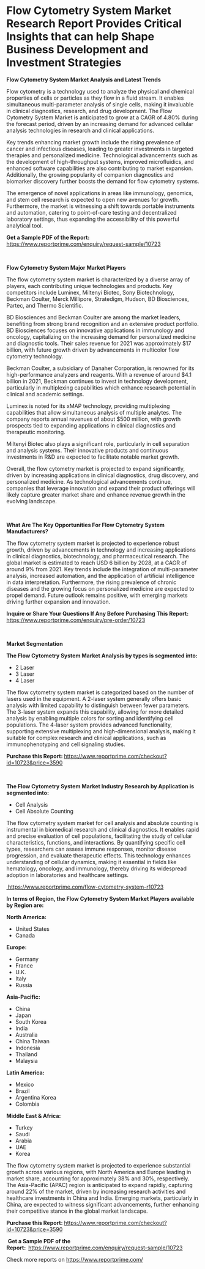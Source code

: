 <p><h1>Flow Cytometry System Market Research Report Provides Critical Insights that can help Shape Business Development and Investment Strategies</h1></p><p><strong>Flow Cytometry System Market Analysis and Latest Trends</strong></p>
<p><p>Flow cytometry is a technology used to analyze the physical and chemical properties of cells or particles as they flow in a fluid stream. It enables simultaneous multi-parameter analysis of single cells, making it invaluable in clinical diagnostics, research, and drug development. The Flow Cytometry System Market is anticipated to grow at a CAGR of 4.80% during the forecast period, driven by an increasing demand for advanced cellular analysis technologies in research and clinical applications.</p><p>Key trends enhancing market growth include the rising prevalence of cancer and infectious diseases, leading to greater investments in targeted therapies and personalized medicine. Technological advancements such as the development of high-throughput systems, improved microfluidics, and enhanced software capabilities are also contributing to market expansion. Additionally, the growing popularity of companion diagnostics and biomarker discovery further boosts the demand for flow cytometry systems.</p><p>The emergence of novel applications in areas like immunology, genomics, and stem cell research is expected to open new avenues for growth. Furthermore, the market is witnessing a shift towards portable instruments and automation, catering to point-of-care testing and decentralized laboratory settings, thus expanding the accessibility of this powerful analytical tool.</p></p>
<p><strong>Get a Sample PDF of the Report:&nbsp;</strong> <a href="https://www.reportprime.com/enquiry/request-sample/10723?utm_campaign=3274&utm_medium=2&utm_source=Github&utm_content=ia&utm_term=20032025&utm_id=flow-cytometry-system">https://www.reportprime.com/enquiry/request-sample/10723</a></p>
<p>&nbsp;</p>
<p><strong>Flow Cytometry System Major Market Players</strong></p>
<p><p>The flow cytometry system market is characterized by a diverse array of players, each contributing unique technologies and products. Key competitors include Luminex, Miltenyi Biotec, Sony Biotechnology, Beckman Coulter, Merck Millipore, Stratedigm, Hudson, BD Biosciences, Partec, and Thermo Scientific. </p><p>BD Biosciences and Beckman Coulter are among the market leaders, benefiting from strong brand recognition and an extensive product portfolio. BD Biosciences focuses on innovative applications in immunology and oncology, capitalizing on the increasing demand for personalized medicine and diagnostic tools. Their sales revenue for 2021 was approximately $17 billion, with future growth driven by advancements in multicolor flow cytometry technology.</p><p>Beckman Coulter, a subsidiary of Danaher Corporation, is renowned for its high-performance analyzers and reagents. With a revenue of around $4.1 billion in 2021, Beckman continues to invest in technology development, particularly in multiplexing capabilities which enhance research potential in clinical and academic settings.</p><p>Luminex is noted for its xMAP technology, providing multiplexing capabilities that allow simultaneous analysis of multiple analytes. The company reports annual revenues of about $500 million, with growth prospects tied to expanding applications in clinical diagnostics and therapeutic monitoring.</p><p>Miltenyi Biotec also plays a significant role, particularly in cell separation and analysis systems. Their innovative products and continuous investments in R&D are expected to facilitate notable market growth.</p><p>Overall, the flow cytometry market is projected to expand significantly, driven by increasing applications in clinical diagnostics, drug discovery, and personalized medicine. As technological advancements continue, companies that leverage innovation and expand their product offerings will likely capture greater market share and enhance revenue growth in the evolving landscape.</p></p>
<p>&nbsp;</p>
<p><strong>What Are The Key Opportunities For Flow Cytometry System Manufacturers?</strong></p>
<p><p>The flow cytometry system market is projected to experience robust growth, driven by advancements in technology and increasing applications in clinical diagnostics, biotechnology, and pharmaceutical research. The global market is estimated to reach USD 6 billion by 2028, at a CAGR of around 9% from 2021. Key trends include the integration of multi-parameter analysis, increased automation, and the application of artificial intelligence in data interpretation. Furthermore, the rising prevalence of chronic diseases and the growing focus on personalized medicine are expected to propel demand. Future outlook remains positive, with emerging markets driving further expansion and innovation.</p></p>
<p><strong>Inquire or Share Your Questions If Any Before Purchasing This Report:</strong> <a href="https://www.reportprime.com/enquiry/pre-order/10723?utm_campaign=3274&utm_medium=2&utm_source=Github&utm_content=ia&utm_term=20032025&utm_id=flow-cytometry-system">https://www.reportprime.com/enquiry/pre-order/10723</a></p>
<p>&nbsp;</p>
<p><strong>Market Segmentation</strong></p>
<p><strong>The Flow Cytometry System Market Analysis by types is segmented into:</strong></p>
<p><ul><li>2 Laser</li><li>3 Laser</li><li>4 Laser</li></ul></p>
<p><p>The flow cytometry system market is categorized based on the number of lasers used in the equipment. A 2-laser system generally offers basic analysis with limited capability to distinguish between fewer parameters. The 3-laser system expands this capability, allowing for more detailed analysis by enabling multiple colors for sorting and identifying cell populations. The 4-laser system provides advanced functionality, supporting extensive multiplexing and high-dimensional analysis, making it suitable for complex research and clinical applications, such as immunophenotyping and cell signaling studies.</p></p>
<p><strong>Purchase this Report:&nbsp;</strong><a href="https://www.reportprime.com/checkout?id=10723&price=3590&utm_campaign=3274&utm_medium=2&utm_source=Github&utm_content=ia&utm_term=20032025&utm_id=flow-cytometry-system">https://www.reportprime.com/checkout?id=10723&price=3590</a></p>
<p>&nbsp;</p>
<p><strong>The Flow Cytometry System Market Industry Research by Application is segmented into:</strong></p>
<p><ul><li>Cell Analysis</li><li>Cell Absolute Counting</li></ul></p>
<p><p>The flow cytometry system market for cell analysis and absolute counting is instrumental in biomedical research and clinical diagnostics. It enables rapid and precise evaluation of cell populations, facilitating the study of cellular characteristics, functions, and interactions. By quantifying specific cell types, researchers can assess immune responses, monitor disease progression, and evaluate therapeutic effects. This technology enhances understanding of cellular dynamics, making it essential in fields like hematology, oncology, and immunology, thereby driving its widespread adoption in laboratories and healthcare settings.</p></p>
<p><a href="https://www.reportprime.com/flow-cytometry-system-r10723?utm_campaign=3274&utm_medium=2&utm_source=Github&utm_content=ia&utm_term=20032025&utm_id=flow-cytometry-system">&nbsp;https://www.reportprime.com/flow-cytometry-system-r10723</a></p>
<p><strong>In terms of Region, the Flow Cytometry System Market Players available by Region are:</strong></p>
<p>
    <p> <strong> North America: </strong>
        <ul>
            <li>United States</li>
            <li>Canada</li>
        </ul>
        </p> 
    <p> <strong> Europe: </strong>
        <ul>
            <li>Germany</li>
            <li>France</li>
            <li>U.K.</li>
            <li>Italy</li>
            <li>Russia</li>
        </ul>
        </p> 
    <p> <strong> Asia-Pacific: </strong>
        <ul>
            <li>China</li>
            <li>Japan</li>
            <li>South Korea</li>
            <li>India</li>
            <li>Australia</li>
            <li>China Taiwan</li>
            <li>Indonesia</li>
            <li>Thailand</li>
            <li>Malaysia</li>
        </ul>
        </p> 
    <p> <strong> Latin America: </strong>
        <ul>
            <li>Mexico</li>
            <li>Brazil</li>
            <li>Argentina Korea</li>
            <li>Colombia</li>
        </ul>
        </p> 
    <p> <strong> Middle East & Africa: </strong>
        <ul>
            <li>Turkey</li>
            <li>Saudi</li>
            <li>Arabia</li>
            <li>UAE</li>
            <li>Korea</li>
        </ul>
    </p>
    </p>
<p><p>The flow cytometry system market is projected to experience substantial growth across various regions, with North America and Europe leading in market share, accounting for approximately 38% and 30%, respectively. The Asia-Pacific (APAC) region is anticipated to expand rapidly, capturing around 22% of the market, driven by increasing research activities and healthcare investments in China and India. Emerging markets, particularly in China, are expected to witness significant advancements, further enhancing their competitive stance in the global market landscape.</p></p>
<p><strong>Purchase this Report: </strong><a href="https://www.reportprime.com/checkout?id=10723&price=3590&utm_campaign=3274&utm_medium=2&utm_source=Github&utm_content=ia&utm_term=20032025&utm_id=flow-cytometry-system">https://www.reportprime.com/checkout?id=10723&price=3590</a></p>
<p>&nbsp;<strong>Get a Sample PDF of the Report:&nbsp;&nbsp;</strong><a href="https://www.reportprime.com/enquiry/request-sample/10723?utm_campaign=3274&utm_medium=2&utm_source=Github&utm_content=ia&utm_term=20032025&utm_id=flow-cytometry-system">https://www.reportprime.com/enquiry/request-sample/10723</a></p>
<p><strong></strong></p>
<p>Check more reports on <a href="https://www.reportprime.com/?utm_campaign=3274&utm_medium=2&utm_source=Github&utm_content=ia&utm_term=20032025&utm_id=flow-cytometry-system">https://www.reportprime.com/</a></p>